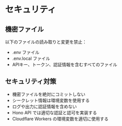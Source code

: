 # セキュリティ

## 機密ファイル

以下のファイルの読み取りと変更を禁止：

- .env ファイル
- .env.local ファイル
- APIキー、トークン、認証情報を含むすべてのファイル

## セキュリティ対策

- 機密ファイルを絶対にコミットしない
- シークレット情報は環境変数を使用する
- ログや出力に認証情報を含めない
- Hono API では適切な認証と認可を実装する
- Cloudflare Workers の環境変数を適切に使用する

